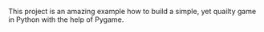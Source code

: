 This project is an amazing example how to build a simple, yet quailty game in Python with the help of Pygame.
